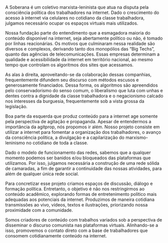 A Soberana é um coletivo marxista-leninista que atua na disputa pela consciência política dos trabalhadores na internet. Dado o crescimento do acesso à internet via celulares no cotidiano da classe trabalhadora, julgamos necessário ocupar os espaços virtuais mais utilizados.

Nossa fundação parte do entendimento que a esmagadora maioria do conteúdo disponível na internet, seja abertamente político ou não, é tomado por linhas reacionárias. Os motivos que culminaram nessa realidade são diversos e complexos, derivando tanto dos monopólios das “Big Techs”, quanto das agências de telecomunicações. Essas empresas determinam a qualidade e acessibilidade da internet em território nacional, ao mesmo tempo que controlam os algoritmos dos sites que acessamos.

As alas à direita, aproveitando-se da colaboração dessas companhias, frequentemente difundem seu discurso com métodos escusos e generosamente financiados. Dessa forma, os algoritmos são apreendidos pelo conservadorismo do senso comum, o liberalismo que luta com unhas e dentes contra a dignidade da classe trabalhadora e o negacionismo calcado nos interesses da burguesia, frequentemente sob a vista grossa da legislação.

Boa parte da esquerda que produz conteúdo para a internet age somente pela perspectiva de agitação e propaganda. Apesar de entendermos a importância da agitprop, nós propomos ir além. Nosso projeto consiste em utilizar a internet para fomentar a organização dos trabalhadores, o avanço da consciência política, a divulgação e a capilarização do marxismo-leninismo no cotidiano de toda a classe.

Dado o modelo de funcionamento das redes, sabemos que a qualquer momento podemos ser banidos e/ou bloqueados das plataformas que utilizamos. Por isso, julgamos necessária a construção de uma rede sólida de camaradas, a fim de garantir a continuidade das nossas atividades, para além de qualquer única rede social.

Para concretizar esse projeto criamos espaços de discussão, diálogo e formação política. Entretanto, o objetivo é não nos restringirmos ao conteúdo acadêmico, explorando formas de entretenimento político mais adequadas aos potenciais da internet. Produzimos de maneira cotidiana transmissões ao vivo, vídeos, textos e ilustrações, priorizando nossa proximidade com a comunidade.

Somos criadores de conteúdo com trabalhos variados sob a perspectiva de disseminar o discurso comunista nas plataformas virtuais. Alinhando-se a isso, promovemos o contato direto com a base de trabalhadores que consomem cotidianamente conteúdo na internet.